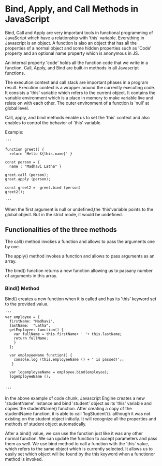 # Bind, Apply, and Call Methods in JavaScript #

Bind, Call and Apply are very important tools in functional programming of JavaScript which have a relationship with 'this' variable. Everything in Javascript is an object. A function is also an object that has all the properties of a normal object and some hidden properties such as 'Code' property and an optional name property which is anonymous in JS.

An internal property 'code' holds all the function code that we write in a function. Call, Apply, and Bind are built-in methods in all Javascript functions.

The execution context and call stack are important phases in a program result. Execution context is a wrapper around the currently executing code.  It consists a 'this' variable which refers to the current object. It contains the variable environment which is a place in memory to make variable live and relate on with each other. The outer environment of a function is 'null' at global level. 

Call, apply, and bind methods enable us to set the 'this' context and also enables to control the behavior of 'this' variable.

Example:

    '''

    function greet() {
      return 'Hello ${this.name}' }
    
    const person = {
      name : "Madhavi Latha" }
      
    greet.call (person);
    greet.apply (person);
    
    const greet2 =  greet.bind (person)
    greet2();
  
    '''
When the first argument is null or undefined,the 'this'variable points to the global object. But in the strict mode, it would be undefined.

## Functionalities of the three methods ##

The call() method invokes a function and allows to pass the arguments one by one. 

The apply() method invokes a function and allows to pass arguments as an array. 

The bind() function returns a new function allowing us to passany number of arguments in this array.


### Bind() Method ###

Bind() creates a new function when it is called and has its 'this' keyword set to the provided value.

    '''                 
    var employee = {
      firstName: "Madhavi",
      lastName:  "Latha",
      getEmployee: function() {
        var fullName = this.firstName+ ' '+ this.lastName;
        return fullName;
        }
      };
      
      var employeeName function() {
        console.log (this.employeeName () + ' is passed!';;
       }
       
      var logemployeeName = employee.bind(employee);
      logemployeeName ();

  
    '''
    
In the above example of code chunk, Javascript Engine creates a new 'studentName' instance and  bind 'student' object as its 'this' variable and copies the studentName() function. After creating a copy of the studentName function, it is able to call 'logStudent'(). although it was not existing on the student object initially. It will recognize all the properties and methods of student object automatically.

After a bind() value, we can use the function just like it was any other normal function. We can update the function to accept parameters and pass them as well. We use bind method to call a function with the 'this' value, which refers to the same object which is currently selected. It allows us to easily set which object will be found by the this keyword when a functionor method is invoked.


